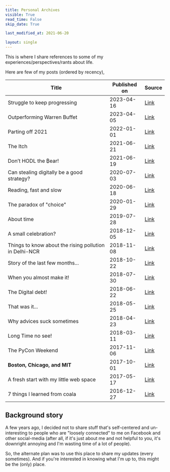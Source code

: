 ```yaml
---
title: Personal Archives
visible: True
read_time: False
skip_date: True

last_modified_at: 2021-06-20

layout: single
---
```


This is where I share references to some of my experiences/perspectives/rants about life.

Here are few of my posts (ordered by recency),

| Title             | Published on | Source                                             |
|-------------------|--------------|----------------------------------------------------|
| Struggle to keep progressing | 2023-04-16 | [Link](/personal/struggle-to-keep-progressing/) |
| Outperforming Warren Buffet | 2023-04-05 | [Link](/personal/outperforming-warren-buffet/) | 
| Parting off 2021 | 2022-01-01 | [Link](/personal/Parting-off-2021/) |
| The Itch | 2021-06-21 | [Link](/personal/the-itch) | 
| Don’t HODL the ₿ear! | 2021-06-19 | [Link](https://satwikkansal.medium.com/dont-hodl-the-ear-8636ee9ca2d0) | 
| Can stealing digitally be a good strategy? | 2020-07-03 | [Link](https://medium.com/@satwikkansal/can-stealing-be-a-good-strategy-75e5dcb473ea) |
| Reading, fast and slow| 2020-06-18 | [Link](https://medium.com/@satwikkansal/reading-fast-and-slow-f3b5c41d444d) |
| The paradox of "choice" | 2020-01-29 | [Link](https://medium.com/@satwikkansal/the-paradox-of-choice-673ffc6271ce) |
| About time | 2019-07-28 | [Link](/personal/about-time/)
| A small celebration? | 2018-12-05 | [Link](/personal/python/A-small-celebration/)
| Things to know about the rising pollution in Delhi-NCR | 2018-11-08 | [Link](https://medium.com/the-gullible-indian/things-to-know-about-rising-pollution-in-delhi-ncr-3b9474ef518a) |
| Story of the last few months... | 2018-10-22 | [Link](/personal/story-of-last-few-months/)
| When you almost make it!      | 2018-07-30   | [Link](/personal/when-you-almost-make-it/)      |
| The Digital debt!      | 2018-06-22   | [Link](/personal/the-digital-debt/)      |
| That was it...      | 2018-05-25   | [Link](/personal/That-was-it/)      |
| Why advices suck sometimes      | 2018-04-23   | [Link](/personal/why-advices-suck-sometimes/)      |
| Long Time no see! | 2018-03-11   | [Link](/personal/Long-Time-No-See/) |
| The PyCon Weekend | 2017-11-06 | [Link](/personal/python/The-PyCon-Weekend/) |
| **Boston, Chicago, and MIT** | 2017-10-01 | [Link](/personal/a-week-at-MIT/) |
| A fresh start with my little web space | 2017-05-17 | [Link](/personal/a-fresh-start/) |
| 7 things I learned from coala | 2016-12-27 | [Link](/oss/7-things-i-learned-from-coala/) |

## Background story

A few years ago, I decided not to share stuff that's self-centered and un-interesting to people who are "loosely connected" to me on Facebook and other social-media (after all, if it's just about me and not helpful to you, it's downright annoying and I'm wasting time of a lot of people).

So, the alternate plan was to use this place to share my updates (every sometimes). And if you're interested in knowing what I'm up to, this might be the (only) place.
